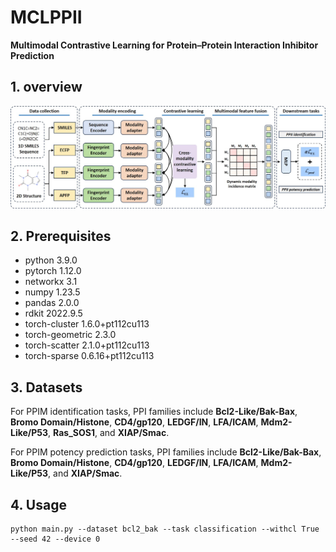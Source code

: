 # MCLPPII
**Multimodal Contrastive Learning for Protein–Protein Interaction Inhibitor Prediction**


## 1. overview
![image](https://github.com/1zzt/MCLPPII/blob/main/image/overview.jpg)
## 2. Prerequisites
- python 3.9.0
- pytorch 1.12.0
- networkx 3.1 
- numpy 1.23.5
- pandas 2.0.0  
- rdkit 2022.9.5
- torch-cluster 1.6.0+pt112cu113
- torch-geometric 2.3.0
- torch-scatter 2.1.0+pt112cu113
- torch-sparse 0.6.16+pt112cu113
## 3. Datasets
For PPIM identification tasks, PPI families include **Bcl2-Like/Bak-Bax**, **Bromo Domain/Histone**, **CD4/gp120**, **LEDGF/IN**, **LFA/ICAM**, **Mdm2-Like/P53**, **Ras_SOS1**, and **XIAP/Smac**.

For PPIM potency prediction tasks, PPI families include **Bcl2-Like/Bak-Bax**, **Bromo Domain/Histone**, **CD4/gp120**, **LEDGF/IN**, **LFA/ICAM**, **Mdm2-Like/P53**, and **XIAP/Smac**.

## 4. Usage
```
python main.py --dataset bcl2_bak --task classification --withcl True --seed 42 --device 0
```
